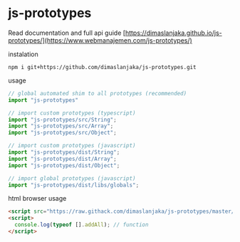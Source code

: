 # js-prototypes

Read documentation and full api guide [https://dimaslanjaka.github.io/js-prototypes/](https://www.webmanajemen.com/js-prototypes/)

instalation

```shell
npm i git+https://github.com/dimaslanjaka/js-prototypes.git
```

usage

```ts
// global automated shim to all prototypes (recommended)
import "js-prototypes"

// import custom prototypes (typescript)
import "js-prototypes/src/String";
import "js-prototypes/src/Array";
import "js-prototypes/src/Object";

// import custom prototypes (javascript)
import "js-prototypes/dist/String";
import "js-prototypes/dist/Array";
import "js-prototypes/dist/Object";

// import global prototypes (javascript)
import "js-prototypes/dist/libs/globals";
```

html browser usage
```html
<script src="https://raw.githack.com/dimaslanjaka/js-prototypes/master/dist/release/bundle.js"></script>
<script>
  console.log(typeof [].addAll); // function
</script>
```
